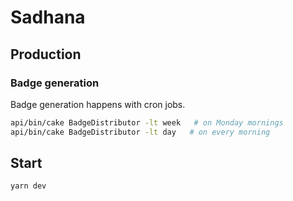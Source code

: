 # Sadhana

## Production

### Badge generation

Badge generation happens with cron jobs.

```bash
api/bin/cake BadgeDistributor -lt week   # on Monday mornings
api/bin/cake BadgeDistributor -lt day   # on every morning
```

## Start

```
yarn dev
```
